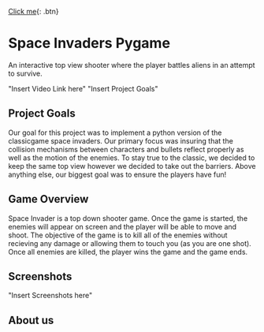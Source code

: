 [Click me]([http://www.google.com](https://github.com/olincollege/space-invaders)){: .btn}
# Space Invaders Pygame
An interactive top view shooter where the player battles aliens in an attempt to survive.
  
"Insert Video Link here"
"Insert Project Goals"
  
## Project Goals
  Our goal for this project was to implement a python version of the classicgame space invaders. Our primary focus was insuring that the collision mechanisms between characters and bullets reflect properly as well as the motion of the enemies. To stay true to the classic, we decided to keep the same top view however we decided to take out the barriers. Above anything else, our biggest goal was to ensure the players have fun!
## Game Overview
  Space Invader is a top down shooter game. Once the game is started, the enemies will appear on screen and the player will be able to move and shoot. The objective of the game is to kill all of the enemies without recieving any damage or allowing them to touch you (as you are one shot). Once all enemies are killed, the player wins the game and the game ends. 
  
## Screenshots
  "Insert Screenshots here"
 ## About us
  
